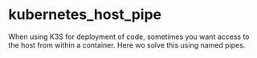 # kubernetes_host_pipe
When using K3S for deployment of code, sometimes you want access to the host from within a container. Here wo solve this using named pipes.
